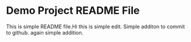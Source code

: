 # Demo Project README File
This is simple README file.Hi this is simple edit.
Simple additon to commit to github.
again simple addition.